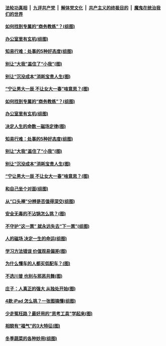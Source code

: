 

####  [法轮功真相](../../../../basic/blob/master/README.md?t=11210131) &nbsp;|&nbsp; [九评共产党](../../../../9ping.md/blob/master/README.md?t=11210131) &nbsp;|&nbsp; [解体党文化](../../../../jtdwh.md/blob/master/README.md?t=11210131)  &nbsp;|&nbsp; [共产主义的终极目的](../../../../gczydzjmd.md/blob/master/README.md?t=11210131) &nbsp;|&nbsp; [魔鬼在统治我们的世界](../../../../mgztzwmdsj.md/blob/master/README.md?t=11210131) 

#### [如何找到专属的“商务教练”？(组图)](../pages/p8/952053.md?t=11210131) 

#### [办公室里有玄机(组图)](../pages/p8/953224.md?t=11210131) 

#### [知易行难：处事的5种好态度(组图)](../pages/p8/953134.md?t=11210131) 

#### [别让“大我”盖住了“小我”(图)](../pages/p8/952049.md?t=11210131) 

#### [别让“沉没成本”消耗宝贵人生(图)](../pages/p8/953091.md?t=11210131) 

#### [“宁让男大一辰 不让女大一春”啥意思？(图)](../pages/p8/952977.md?t=11210131) 

#### [如何找到专属的“商务教练”？(组图)](../pages/p8/952053.md?t=11210131) 

#### [办公室里有玄机(组图)](../pages/p8/953224.md?t=11210131) 

#### [决定人生的命数－磁场定律(图)](../pages/p8/953195.md?t=11210131) 

#### [知易行难：处事的5种好态度(组图)](../pages/p8/953134.md?t=11210131) 

#### [别让“大我”盖住了“小我”(图)](../pages/p8/952049.md?t=11210131) 

#### [别让“沉没成本”消耗宝贵人生(图)](../pages/p8/953091.md?t=11210131) 

#### [“宁让男大一辰 不让女大一春”啥意思？(图)](../pages/p8/952977.md?t=11210131) 

#### [和自己坐个对面(组图)](../pages/p8/952904.md?t=11210131) 

#### [从“口头禅”分辨是否值得深交(组图)](../pages/p8/952052.md?t=11210131) 

#### [安全无毒的不沾锅怎么挑？(图)](../pages/p8/952966.md?t=11210131) 

#### [不守护“这一票” 就永远失去“下一票”(组图)](../pages/p8/952862.md?t=11210131) 

#### [人的磁场 决定一生的命运(组图)](../pages/p8/952350.md?t=11210131) 

#### [学习方法错误 价值观易偏差(图)](../pages/p8/952854.md?t=11210131) 

#### [为什么懂车的人都买低配车？(图)](../pages/p8/952841.md?t=11210131) 

#### [不选川普 也别与邪恶共舞(图)](../pages/p8/952814.md?t=11210131) 

#### [庄子：人真正的强大 从独处开始(图)](../pages/p8/952355.md?t=11210131) 

#### [4款 iPad 怎么挑？一张图搞懂(组图)](../pages/p8/952739.md?t=11210131) 

#### [少走冤枉路？最好用的“思考工具”学起来(图)](../pages/p8/952738.md?t=11210131) 

#### [相貌有“福气”的3大特征(图)](../pages/p8/952664.md?t=11210131) 

#### [冬季蔬菜的各种妙用(组图)](../pages/p8/952521.md?t=11210131) 


